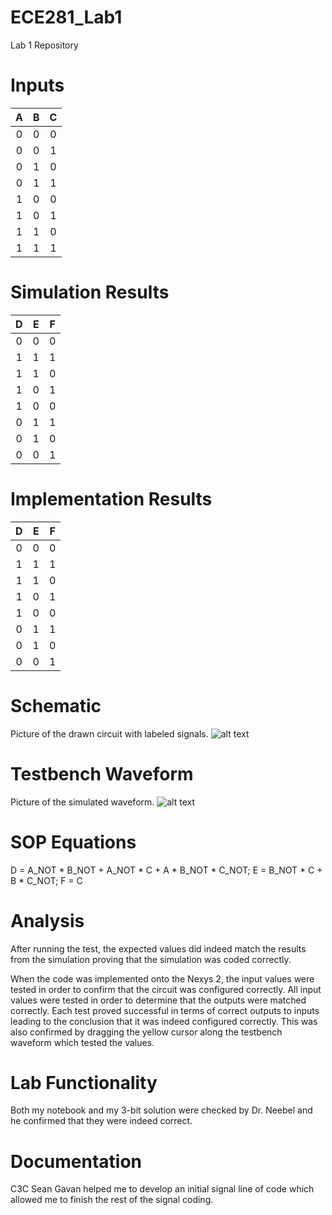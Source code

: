 ECE281_Lab1
===========

Lab 1 Repository

# Inputs

|A|B|C|
|:-:|:-:|:-:|
|0|0|0|
|0|0|1|
|0|1|0|
|0|1|1|
|1|0|0|
|1|0|1|
|1|1|0|
|1|1|1|

# Simulation Results

|D|E|F|
|:-:|:-:|:-:|
|0|0|0|
|1|1|1|
|1|1|0|
|1|0|1|
|1|0|0|
|0|1|1|
|0|1|0|
|0|0|1|

# Implementation Results

|D|E|F|
|:-:|:-:|:-:|
|0|0|0|
|1|1|1|
|1|1|0|
|1|0|1|
|1|0|0|
|0|1|1|
|0|1|0|
|0|0|1|

# Schematic

Picture of the drawn circuit with labeled signals.
![alt text](https://raw.github.com/aaronstolze/ECE281_Lab1/master/Schematic.jpg "Drawn Schematic")

# Testbench Waveform

Picture of the simulated waveform.
![alt text](https://raw.github.com/aaronstolze/ECE281_Lab1/master/Testbench.PNG "Testbench Waveform Simulation")

# SOP Equations
D = A_NOT * B_NOT + A_NOT * C + A * B_NOT * C_NOT;
E = B_NOT * C + B * C_NOT;
F = C

# Analysis

After running the test, the expected values did indeed match the results from the simulation proving that the simulation was coded correctly.

When the code was implemented onto the Nexys 2, the input values were tested in order to confirm that the circuit was configured correctly.  All input values were tested in order to determine that the outputs were matched correctly.  Each test proved successful in terms of correct outputs to inputs leading to the conclusion that it was indeed configured correctly.  This was also confirmed by dragging the yellow cursor along the testbench waveform which tested the values.

# Lab Functionality

Both my notebook and my 3-bit solution were checked by Dr. Neebel and he confirmed that they were indeed correct.

# Documentation

C3C Sean Gavan helped me to develop an initial signal line of code which allowed me to finish the rest of the signal coding.

